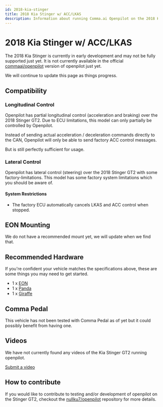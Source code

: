 ```yaml
---
id: 2018-kia-stinger
title: 2018 Kia Stinger w/ ACC/LKAS
description: Information about running Comma.ai Openpilot on the 2018 Kia Stinger w/ ACC/LKAS
---
```

# 2018 Kia Stinger w/ ACC/LKAS

The 2018 Kia Stinger is currently in early development and may not be fully supported just yet.
It is not currently available in the official [commaai/openpilot](https://github.com/commaai/openpilot) version of openpilot just yet.

We will continue to update this page as things progress.

## Compatibility

### Longitudinal Control

Openpilot has partial longitudinal control (acceleration and braking) over the 2018 Stinger GT2.
Due to ECU limitations, this model can only partially be controlled by Openpilot.

Instead of sending actual acceleration / deceleration commands directly to the CAN, Openpilot will only be able to send factory ACC control messages. 

But is still perfectly sufficient for usage.

### Lateral Control

Openpilot has lateral control (steering) over the 2018 Stinger GT2 with some factory-limitations.
This model has some factory system limitations which you should be aware of.

#### System Restrictions

* The factory ECU automatically cancels LKAS and ACC control when stopped.

## EON Mounting

We do not have a recommended mount yet, we will update when we find that.

## Recommended Hardware

If you're confident your vehicle matches the specifications above, these are some things you may need to get started.

* 1 x [EON](/hardware/eon/)
* 1 x [Panda](/hardware/panda/)
* 1 x [Giraffe](/hardware/giraffe/)

## Comma Pedal

This vehicle has not been tested with Comma Pedal as of yet but it could possibly benefit from having one.


## Videos

We have not currently found any videos of the Kia Stinger GT2 running openpilot.

[Submit a video](/documentation/submit-a-video.html)

## How to contribute

If you would like to contribute to testing and/or development of openpilot on the Stinger GT2, checkout the [nullku7/openpilot](https://github.com/nullku7/openpilot) repository for more details.
